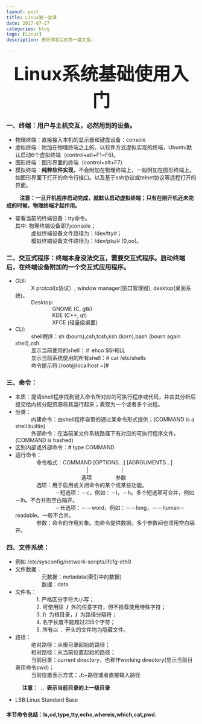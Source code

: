 ```yaml
---
layout: post
title: Linux第一堂课
date: 2017-07-27
categories: blog
tags: [Linux]
description: 搭好博客后的第一篇文章。

---
```


<center>
<font size="7" ><b>Linux系统基础使用入门</b></font>
</center>

### 一、终端：用户与主机交互，必然用到的设备。
- 物理终端：直接接入本机的显示器和键盘设备：console
- 虚拟终端：附加在物理终端之上的，以软件方式虚拟实现的终端，Ubuntu默认启动6个虚拟终端（control+alt+F1~F6)。
- 图形终端：图形界面的终端（control+alt+F7）
- 模拟终端：**纯粹软件实现**，不会附加在物理终端上，一般附加在图形终端上。如图形界面下打开的命令行接口。以及基于ssh协议或telnet协议等远程打开的界面。  

&emsp;&emsp;&ensp;**注意：一旦开机程序启动完成，就默认启动虚拟终端；只有在刚开机还未完成的时候，物理终端才起作用。**       

- 查看当前的终端设备：tty命令。              
其中:            物理终端设备即为console；            
&emsp;&emsp;&emsp;虚拟终端设备文件路径为：/dev/tty#；         
&emsp;&emsp;&emsp;模拟终端设备文件路径为：/dev/pts/# [0,oo]。        

### 二、交互式程序：终端本身没法交互，需要交互式程序。启动终端后，在终端设备附加的一个交互式应用程序。
- GUI:             
&emsp;&emsp;&emsp;X protcol(x协议）, window manager(窗口管理器), desktop(桌面系统)。                          
&emsp;&emsp;&emsp;Desktop:                     
&emsp;&emsp;&emsp;&emsp;&emsp;&emsp;&emsp;GNOME (C, gtk)             
&emsp;&emsp;&emsp;&emsp;&emsp;&emsp;&emsp;KDE   (C++, qt)              
&emsp;&emsp;&emsp;&emsp;&emsp;&emsp;&emsp;XFCE  (轻量级桌面)             
- CLI:             
&emsp;&emsp;&emsp;shell程序：sh (bourn),csh,tcsh,ksh (korn),bash (bourn again shell),zsh              
&emsp;&emsp;&emsp;显示当前使用的shell：＃ ehco $SHELL                
&emsp;&emsp;&emsp;显示当前系统使用的所有shell：# cat /etc/shells                    
&emsp;&emsp;&emsp;命令提示符:[root@localhost ~]#                  

### 三、命令：
- 本质：提请shell程序找到键入命令所对应的可执行程序或代码，并由其分析后提交给内核分配资源将其运行起来；表现为一个或者多个进程。
- 分类：               
&emsp;&emsp;&emsp;内建命令：由shell程序自带的通过某命令形式提供；(COMMAND is a shell builtin)               
&emsp;&emsp;&emsp;外部命令：在当前某文件系统路径下有对应的可执行程序文件。(COMMAND is hashed)                
- 区别内部或外部命令：# type COMMAND                   
- 运行命令：         
&emsp;&emsp;&emsp;&emsp;命令格式：COMMAND [OPTIONS...] [AGRGUMENTS...]            
&emsp;&emsp;&emsp;&emsp;&emsp;&emsp;&emsp;&ensp;&emsp;&emsp;&emsp;&emsp;&emsp;&emsp;|&emsp;&emsp;&emsp;&emsp;&emsp;&emsp;｜                        
&emsp;&emsp;&emsp;&emsp;&emsp;&emsp;&emsp;&ensp;&emsp;&emsp;&emsp;&emsp;&emsp;选项&emsp;&emsp;&emsp;&emsp;&ensp;参数          
&emsp;&emsp;&emsp;&emsp;选项：用于启用或关闭命令的某个或某些功能。            
&emsp;&emsp;&emsp;&emsp;&emsp;&emsp;&emsp;&ensp;－短选项：－c，例如：－l，－h。多个短选项可合并，例如－lh。不合并则空白隔开。        
&emsp;&emsp;&emsp;&emsp;&emsp;&emsp;&emsp;&ensp;－长选项：－－word，例如：－－long，－－human－readable。一般不合并。        
&emsp;&emsp;&emsp;&emsp;参数：命令的作用对象。向命令提供数据。多个参数间也须用空白隔开。

### 四、文件系统：
- 例如  /etc/sysconfig/network-scripts/ifcfg-eth0
- 文件数据：             
&emsp;&emsp;&emsp;&emsp;&emsp;元数据：metadata(索引中的数据)            
&emsp;&emsp;&emsp;&emsp;&emsp;数据：data            
- 文件名：           
&emsp;&emsp;&emsp;&emsp;1. 严格区分字符大小写；          
&emsp;&emsp;&emsp;&emsp;2. 可使用除&ensp;**/**&ensp;外的任意字符，但不推荐使用特殊字符；          
&emsp;&emsp;&emsp;&emsp;3. **/:**&ensp;为根目录，**/**&ensp;为路径分隔符；          
&emsp;&emsp;&emsp;&emsp;4. 名字长度不能超过255个字符；                   
&emsp;&emsp;&emsp;&emsp;5. 所有以&ensp;**.**&ensp;开头的文件均为隐藏文件。
- 路径：            
&emsp;&emsp;&emsp;绝对路径：从根目录起始的路径；            
&emsp;&emsp;&emsp;相对路径：从当前位置起始的路径；            
&emsp;&emsp;&emsp;当前目录：current directory，也称作working directory(显示当前目录用命令pwd)；     
&emsp;&emsp;&emsp;当前位置表示方式：**./:**+路径或者直接输入路径               

&emsp;&emsp;&emsp;**注意：&ensp;..&ensp;表示当前目录的上一级目录**        

- LSB:Linux Standard Base 


#### 本节命令总结：ls,cd,type,tty,echo,whereis,which,cat,pwd.

